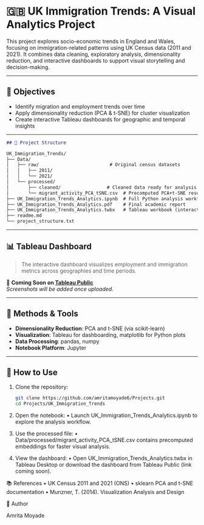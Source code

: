 # 🇬🇧 UK Immigration Trends: A Visual Analytics Project

This project explores socio-economic trends in England and Wales, focusing on immigration-related patterns using UK Census data (2011 and 2021). It combines data cleaning, exploratory analysis, dimensionality reduction, and interactive dashboards to support visual storytelling and decision-making.

---

## 📌 Objectives

- Identify migration and employment trends over time
- Apply dimensionality reduction (PCA & t-SNE) for cluster visualization
- Create interactive Tableau dashboards for geographic and temporal insights

---

```markdown
## 📁 Project Structure

UK_Immigration_Trends/
├── Data/
│   ├── raw/                          # Original census datasets
│   │   ├── 2011/
│   │   └── 2021/
│   └── processed/
│       ├── cleaned/                 # Cleaned data ready for analysis
│       └── migrant_activity_PCA_tSNE.csv  # Precomputed PCA+t-SNE results
├── UK_Immigration_Trends_Analytics.ipynb  # Full Python analysis workflow
├── UK_Immigration_Trends_Analytics.pdf    # Final academic report
├── UK_Immigration_Trends_Analytics.twbx   # Tableau workbook (interactive dashboard)
├── readme.md
└── project_structure.txt
```

---

## 📊 Tableau Dashboard

> The interactive dashboard visualizes employment and immigration metrics across geographies and time periods.

🔗 **Coming Soon on [Tableau Public](https://public.tableau.com/)**  
_Screenshots will be added once uploaded._

---

## 🧪 Methods & Tools

- **Dimensionality Reduction**: PCA and t-SNE (via scikit-learn)
- **Visualization**: Tableau for dashboarding, matplotlib for Python plots
- **Data Processing**: pandas, numpy
- **Notebook Platform**: Jupyter

---

## 🧠 How to Use

1. Clone the repository:
   ```bash
   git clone https://github.com/amritamoyade6/Projects.git
   cd Projects/UK_Immigration_Trends
   ```

2.	Open the notebook:
	•	Launch UK_Immigration_Trends_Analytics.ipynb to explore the analysis workflow.

3.	Use the processed file:
	•	Data/processed/migrant_activity_PCA_tSNE.csv contains precomputed embeddings for faster visual analysis.

4.	View the dashboard:
	•	Open UK_Immigration_Trends_Analytics.twbx in Tableau Desktop or download the dashboard from Tableau Public (link coming soon).

📚 References
	•	UK Census 2011 and 2021 (ONS)
	•	sklearn PCA and t-SNE documentation
	•	Munzner, T. (2014). Visualization Analysis and Design

📌 Author

Amrita Moyade